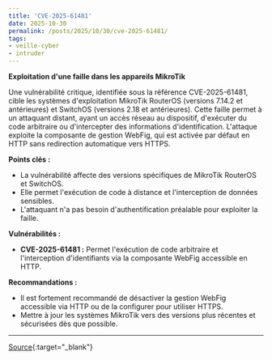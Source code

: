 ```yaml
---
title: 'CVE-2025-61481'
date: 2025-10-30
permalink: /posts/2025/10/30/cve-2025-61481/
tags:
- veille-cyber
- intruder
---
```

**Exploitation d'une faille dans les appareils MikroTik**

Une vulnérabilité critique, identifiée sous la référence CVE-2025-61481, cible les systèmes d'exploitation MikroTik RouterOS (versions 7.14.2 et antérieures) et SwitchOS (versions 2.18 et antérieures). Cette faille permet à un attaquant distant, ayant un accès réseau au dispositif, d'exécuter du code arbitraire ou d'intercepter des informations d'identification. L'attaque exploite la composante de gestion WebFig, qui est activée par défaut en HTTP sans redirection automatique vers HTTPS.

**Points clés :**

*   La vulnérabilité affecte des versions spécifiques de MikroTik RouterOS et SwitchOS.
*   Elle permet l'exécution de code à distance et l'interception de données sensibles.
*   L'attaquant n'a pas besoin d'authentification préalable pour exploiter la faille.

**Vulnérabilités :**

*   **CVE-2025-61481 :** Permet l'exécution de code arbitraire et l'interception d'identifiants via la composante WebFig accessible en HTTP.

**Recommandations :**

*   Il est fortement recommandé de désactiver la gestion WebFig accessible via HTTP ou de la configurer pour utiliser HTTPS.
*   Mettre à jour les systèmes MikroTik vers des versions plus récentes et sécurisées dès que possible.

---
[Source](https://cvemon.intruder.io/cves/CVE-2025-61481){:target="_blank"}
